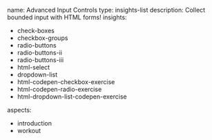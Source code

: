 name: Advanced Input Controls
type: insights-list
description: Collect bounded input with HTML forms!
insights:
  - check-boxes
  - checkbox-groups
  - radio-buttons
  - radio-buttons-ii
  - radio-buttons-iii
  - html-select
  - dropdown-list
  - html-codepen-checkbox-exercise
  - html-codepen-radio-exercise
  - html-dropdown-list-codepen-exercise

aspects:
  - introduction
  - workout
 
